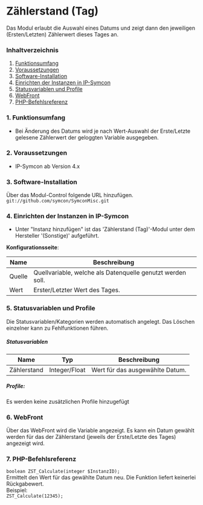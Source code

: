 # Zählerstand (Tag)
Das Modul erlaubt die Auswahl eines Datums und zeigt dann den jeweiligen (Ersten/Letzten) Zählerwert dieses Tages an.

### Inhaltverzeichnis

1. [Funktionsumfang](#1-funktionsumfang)
2. [Voraussetzungen](#2-voraussetzungen)
3. [Software-Installation](#3-software-installation)
4. [Einrichten der Instanzen in IP-Symcon](#4-einrichten-der-instanzen-in-ip-symcon)
5. [Statusvariablen und Profile](#5-statusvariablen-und-profile)
6. [WebFront](#6-webfront)
7. [PHP-Befehlsreferenz](#7-php-befehlsreferenz)

### 1. Funktionsumfang

* Bei Änderung des Datums wird je nach Wert-Auswahl der Erste/Letzte gelesene Zählerwert der geloggten Variable ausgegeben.

### 2. Voraussetzungen

- IP-Symcon ab Version 4.x

### 3. Software-Installation

Über das Modul-Control folgende URL hinzufügen.  
`git://github.com/symcon/SymconMisc.git`  

### 4. Einrichten der Instanzen in IP-Symcon

- Unter "Instanz hinzufügen" ist das 'Zählerstand (Tag)'-Modul unter dem Hersteller '(Sonstige)' aufgeführt.  

__Konfigurationsseite__:

Name        | Beschreibung
----------- | ---------------------------------
Quelle      | Quellvariable, welche als Datenquelle genutzt werden soll.
Wert        | Erster/Letzter Wert des Tages.

### 5. Statusvariablen und Profile

Die Statusvariablen/Kategorien werden automatisch angelegt. Das Löschen einzelner kann zu Fehlfunktionen führen.

##### Statusvariablen

Name        | Typ           | Beschreibung
----------- | ------------- | ----------------
Zählerstand | Integer/Float | Wert für das ausgewählte Datum.

##### Profile:

Es werden keine zusätzlichen Profile hinzugefügt

### 6. WebFront

Über das WebFront wird die Variable angezeigt. Es kann ein Datum gewählt werden für das der Zählerstand (jeweils der Erste/Letzte des Tages) angezeigt wird.

### 7. PHP-Befehlsreferenz

`boolean ZST_Calculate(integer $InstanzID);`  
Ermittelt den Wert für das gewählte Datum neu.
Die Funktion liefert keinerlei Rückgabewert.  
Beispiel:  
`ZST_Calculate(12345);`